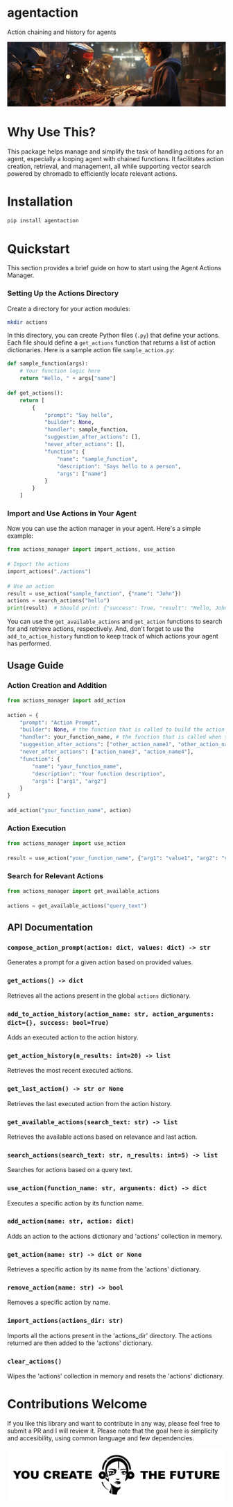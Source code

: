 # agentaction

Action chaining and history for agents

<img src="resources/image.jpg">

# Why Use This?
This package helps manage and simplify the task of handling actions for an agent, especially a looping agent with chained functions. It facilitates action creation, retrieval, and management, all while supporting vector search powered by chromadb to efficiently locate relevant actions.

# Installation

```bash
pip install agentaction
```

# Quickstart

This section provides a brief guide on how to start using the Agent Actions Manager.

### Setting Up the Actions Directory

Create a directory for your action modules:

```bash
mkdir actions
```

In this directory, you can create Python files (`.py`) that define your actions. Each file should define a `get_actions` function that returns a list of action dictionaries. Here is a sample action file `sample_action.py`:

```python
def sample_function(args):
    # Your function logic here
    return "Hello, " + args["name"]

def get_actions():
    return [
        {
            "prompt": "Say hello",
            "builder": None,
            "handler": sample_function,
            "suggestion_after_actions": [],
            "never_after_actions": [],
            "function": {
                "name": "sample_function",
                "description": "Says hello to a person",
                "args": ["name"]
            }
        }
    ]
```

### Import and Use Actions in Your Agent

Now you can use the action manager in your agent. Here's a simple example:

```python
from actions_manager import import_actions, use_action

# Import the actions
import_actions("./actions")

# Use an action
result = use_action("sample_function", {"name": "John"})
actions = search_actions("hello")
print(result)  # Should print: {"success": True, "result": "Hello, John"}
```

You can use the `get_available_actions` and `get_action` functions to search for and retrieve actions, respectively. And, don't forget to use the `add_to_action_history` function to keep track of which actions your agent has performed.

## Usage Guide

### Action Creation and Addition
```python
from actions_manager import add_action

action = {
    "prompt": "Action Prompt",
    "builder": None, # the function that is called to build the action prompt
    "handler": your_function_name, # the function that is called when the action is executed
    "suggestion_after_actions": ["other_action_name1", "other_action_name2"],
    "never_after_actions": ["action_name3", "action_name4"],
    "function": {
        "name": "your_function_name",
        "description": "Your function description",
        "args": ["arg1", "arg2"]
    }
}

add_action("your_function_name", action)
```

### Action Execution
```python
from actions_manager import use_action

result = use_action("your_function_name", {"arg1": "value1", "arg2": "value2"})
```

### Search for Relevant Actions
```python
from actions_manager import get_available_actions

actions = get_available_actions("query_text")
```

## API Documentation

### `compose_action_prompt(action: dict, values: dict) -> str`
Generates a prompt for a given action based on provided values.

### `get_actions() -> dict`
Retrieves all the actions present in the global `actions` dictionary.

### `add_to_action_history(action_name: str, action_arguments: dict={}, success: bool=True)`
Adds an executed action to the action history.

### `get_action_history(n_results: int=20) -> list`
Retrieves the most recent executed actions.

### `get_last_action() -> str or None`
Retrieves the last executed action from the action history.

### `get_available_actions(search_text: str) -> list`
Retrieves the available actions based on relevance and last action.

### `search_actions(search_text: str, n_results: int=5) -> list`
Searches for actions based on a query text.

### `use_action(function_name: str, arguments: dict) -> dict`
Executes a specific action by its function name.

### `add_action(name: str, action: dict)`
Adds an action to the actions dictionary and 'actions' collection in memory.

### `get_action(name: str) -> dict or None`
Retrieves a specific action by its name from the 'actions' dictionary.

### `remove_action(name: str) -> bool`
Removes a specific action by name.

### `import_actions(actions_dir: str)`
Imports all the actions present in the 'actions_dir' directory. The actions returned are then added to the 'actions' dictionary.

### `clear_actions()`
Wipes the 'actions' collection in memory and resets the 'actions' dictionary.


# Contributions Welcome

If you like this library and want to contribute in any way, please feel free to submit a PR and I will review it. Please note that the goal here is simplicity and accesibility, using common language and few dependencies.

<img src="resources/youcreatethefuture.jpg">
